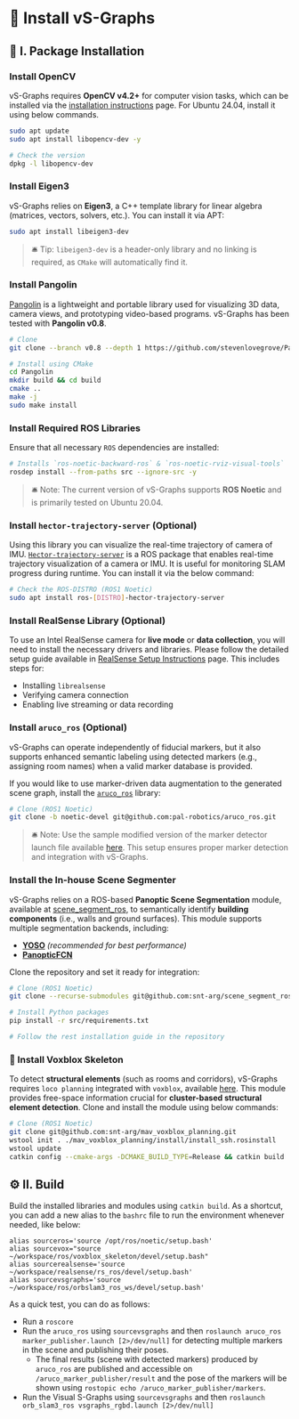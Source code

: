 # 🚀 Install vS-Graphs

## 📝 I. Package Installation

### Install OpenCV

vS-Graphs requires **OpenCV v4.2+** for computer vision tasks, which can be installed via the [installation instructions](https://docs.opencv.org/4.x/d0/d3d/tutorial_general_install.html) page. For Ubuntu 24.04, install it using below commands.

```bash
sudo apt update
sudo apt install libopencv-dev -y

# Check the version
dpkg -l libopencv-dev
```

### Install Eigen3

vS-Graphs relies on **Eigen3**, a C++ template library for linear algebra (matrices, vectors, solvers, etc.). You can install it via APT:

```bash
sudo apt install libeigen3-dev
```

> 🛎️ Tip: `libeigen3-dev` is a header-only library and no linking is required, as `CMake` will automatically find it.

### Install Pangolin

[Pangolin](https://github.com/stevenlovegrove/Pangolin) is a lightweight and portable library used for visualizing 3D data, camera views, and prototyping video-based programs. vS-Graphs has been tested with **Pangolin v0.8**.

```bash
# Clone
git clone --branch v0.8 --depth 1 https://github.com/stevenlovegrove/Pangolin.git

# Install using CMake
cd Pangolin
mkdir build && cd build
cmake ..
make -j
sudo make install
```

### Install Required ROS Libraries

Ensure that all necessary `ROS` dependencies are installed:

```bash
# Installs `ros-noetic-backward-ros` & `ros-noetic-rviz-visual-tools`
rosdep install --from-paths src --ignore-src -y
```

> 🛎️ Note: The current version of vS-Graphs supports **ROS Noetic** and is primarily tested on Ubuntu 20.04.

### Install `hector-trajectory-server` (Optional)

Using this library you can visualize the real-time trajectory of camera of IMU.
[`Hector-trajectory-server`](http://wiki.ros.org/hector_trajectory_server) is a ROS package that enables real-time trajectory visualization of a camera or IMU. It is useful for monitoring SLAM progress during runtime. You can install it via the below command:

```bash
# Check the ROS-DISTRO (ROS1 Noetic)
sudo apt install ros-[DISTRO]-hector-trajectory-server
```

### Install RealSense Library (Optional)

To use an Intel RealSense camera for **live mode** or **data collection**, you will need to install the necessary drivers and libraries. Please follow the detailed setup guide available in [RealSense Setup Instructions](/doc/RealSense/README.md) page. This includes steps for:

- Installing `librealsense`
- Verifying camera connection
- Enabling live streaming or data recording

### Install `aruco_ros` (Optional) <a id="aruco"></a>

vS-Graphs can operate independently of fiducial markers, but it also supports enhanced semantic labeling using detected markers (e.g., assigning room names) when a valid marker database is provided.

If you would like to use marker-driven data augmentation to the generated scene graph, install the [`aruco_ros`](https://github.com/pal-robotics/aruco_ros) library:

```bash
# Clone (ROS1 Noetic)
git clone -b noetic-devel git@github.com:pal-robotics/aruco_ros.git
```

> 🛎️ Note: Use the sample modified version of the marker detector launch file available [here](doc/template_aruco_ros.launch). This setup ensures proper marker detection and integration with vS-Graphs.

### Install the In-house Scene Segmenter <a id="segmenter"></a>

vS-Graphs relies on a ROS-based **Panoptic Scene Segmentation** module, available at [scene_segment_ros](https://github.com/snt-arg/scene_segment_ros), to semantically identify **building components** (i.e., walls and ground surfaces). This module supports multiple segmentation backends, including:

- [**YOSO**](https://github.com/hujiecpp/YOSO) _(recommended for best performance)_
- [**PanopticFCN**](https://github.com/dvlab-research/PanopticFCN)

Clone the repository and set it ready for integration:

```bash
# Clone (ROS1 Noetic)
git clone --recurse-submodules git@github.com:snt-arg/scene_segment_ros.git

# Install Python packages
pip install -r src/requirements.txt

# Follow the rest installation guide in the repository
```

### 🦊 Install Voxblox Skeleton <a id="voxblox"></a>

To detect **structural elements** (such as rooms and corridors), vS-Graphs requires `loco planning` integrated with `voxblox`, available [here](https://github.com/snt-arg/mav_voxblox_planning/tree/master). This module provides free-space information crucial for **cluster-based structural element detection**. Clone and install the module using below commands:

```bash
# Clone (ROS1 Noetic)
git clone git@github.com:snt-arg/mav_voxblox_planning.git
wstool init . ./mav_voxblox_planning/install/install_ssh.rosinstall
wstool update
catkin config --cmake-args -DCMAKE_BUILD_TYPE=Release && catkin build
```

## ⚙️ II. Build

Build the installed libraries and modules using `catkin build`. As a shortcut, you can add a new alias to the `bashrc` file to run the environment whenever needed, like below:

```
alias sourceros='source /opt/ros/noetic/setup.bash'
alias sourcevox="source ~/workspace/ros/voxblox_skeleton/devel/setup.bash"
alias sourcerealsense='source ~/workspace/realsense/rs_ros/devel/setup.bash'
alias sourcevsgraphs='source ~/workspace/ros/orbslam3_ros_ws/devel/setup.bash'
```

As a quick test, you can do as follows:

- Run a `roscore`
- Run the `aruco_ros` using `sourcevsgraphs` and then `roslaunch aruco_ros marker_publisher.launch [2>/dev/null]` for detecting multiple markers in the scene and publishing their poses.
  - The final results (scene with detected markers) produced by `aruco_ros` are published and accessible on `/aruco_marker_publisher/result` and the pose of the markers will be shown using `rostopic echo /aruco_marker_publisher/markers`.
- Run the Visual S-Graphs using `sourcevsgraphs` and then `roslaunch orb_slam3_ros vsgraphs_rgbd.launch [2>/dev/null]`
